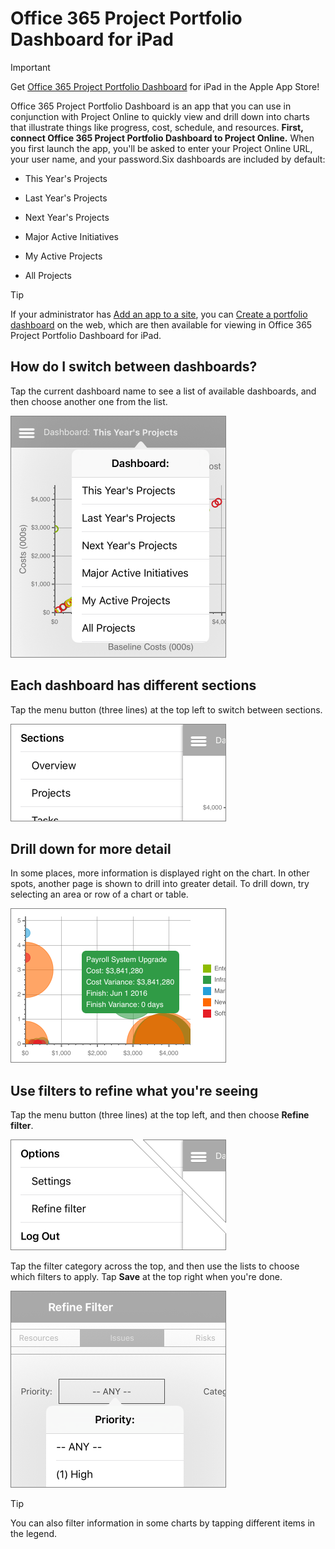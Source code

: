 
# Office 365 Project Portfolio Dashboard for iPad

> [!IMPORTANT]
> Get  [Office 365 Project Portfolio Dashboard](https://itunes.apple.com/us/app/office-365-project-portfolio/id1094852954) for iPad in the Apple App Store!
  
    
    

Office 365 Project Portfolio Dashboard is an app that you can use in conjunction with Project Online to quickly view and drill down into charts that illustrate things like progress, cost, schedule, and resources. **First, connect Office 365 Project Portfolio Dashboard to Project Online.** When you first launch the app, you'll be asked to enter your Project Online URL, your user name, and your password.Six dashboards are included by default:
- This Year's Projects
    
  
- Last Year's Projects
    
  
- Next Year's Projects
    
  
- Major Active Initiatives
    
  
- My Active Projects
    
  
- All Projects
    
  

> [!TIP]
> If your administrator has  [Add an app to a site](http://technet.microsoft.com/library/ef9c0dbd-7fe1-4715-a1b0-fe3bc81317cb%28Office.14%29.aspx), you can  [Create a portfolio dashboard](eb09494b-f2e5-451d-8b88-3257d055c6d4.md) on the web, which are then available for viewing in Office 365 Project Portfolio Dashboard for iPad.
  
    
    


## How do I switch between dashboards?

Tap the current dashboard name to see a list of available dashboards, and then choose another one from the list.
  
    
    

  
    
    
![Dashboard list](images/63df5c7d-a5ce-4496-ba3a-f4934f28ac15.PNG)
  
    
    

  
    
    

  
    
    

  
    
    

## Each dashboard has different sections

Tap the menu button (three lines) at the top left to switch between sections.
  
    
    

  
    
    
![Dashboard sections list](images/0d30e78a-3fa1-40c0-928a-8687a00a4bf4.PNG)
  
    
    

  
    
    

  
    
    

  
    
    

## Drill down for more detail

In some places, more information is displayed right on the chart. In other spots, another page is shown to drill into greater detail. To drill down, try selecting an area or row of a chart or table.
  
    
    

  
    
    
![Chart with details](images/8ab1411d-62c7-4ba0-ab21-a2eef1dfa8b6.PNG)
  
    
    

  
    
    

  
    
    

  
    
    

## Use filters to refine what you're seeing

Tap the menu button (three lines) at the top left, and then choose **Refine filter**.
  
    
    

  
    
    
![Refine filter option](images/b059c88d-90e7-43a2-9dc8-e5b2adc95a21.png)
  
    
    

  
    
    

  
    
    

  
    
    
Tap the filter category across the top, and then use the lists to choose which filters to apply. Tap **Save** at the top right when you're done.
  
    
    

  
    
    
![Set filters for a dashboard](images/7e60888d-3add-4cc4-85d1-1cd2d88237ea.PNG)
  
    
    

  
    
    

  
    
    

  
    
    

> [!TIP]
> You can also filter information in some charts by tapping different items in the legend. 
  
    
    


